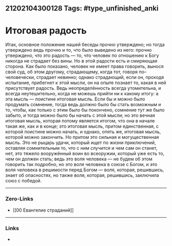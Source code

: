21202104300128
Tags: #type_unfinished_anki 
---
# Итоговая радость

Итак, основное положение нашей беседы прочно утверждено; но тогда утверждено ведь прочно и то, что было выведено из него: прочно утверждено, что это радость — то, что человек по отношению к Богу никогда не страдает без вины. Но в этой радости есть и смиряющая сторона. Как было показано, человек не имеет права говорить, вынося свой суд, об этом другому, страдающему, когда тот, говоря по–человечески, страдает невинно; однако страдающий, если он, проходя испытание, прибегнет к этой мысли, он на опыте познает то, какая в ней присутствует радость. Ведь неопределённость всегда утомительна, и всегда неутешительно, когда не можешь прийти ни к какому итогу: а эта мысль — поистине итоговая мысль. Если бы и можно было продумать сомнение, тогда ведь должно было бы стать возможным и то, чтобы, как только с этим было бы покончено, сомнение тут же было забыто, и тогда можно было бы начать с этой мысли; но это вечная итоговая мысль, которая потому является итогом, что она в начале такая же, как и в конце; это итоговая мысль, притом единственная, с которой поистине можно начать, и однако, опять же, итоговая мысль, которой можно закончить. Но притом это сильная и могущественная мысль. Это не рыцарь удачи, который ищет по жизни приключений, оставляя сомнительным то, что с ним случится и чем сам он станет, нет, это тяжело вооружённый воин во всеоружии, который уже есть то, чем он должен стать; ведь это воля человека — не будем об этом говорить так подробно, но это воля человека в союзе с Богом, и это воля человека в решимости перед Богом — воля, которая, решившись, знает об опасностях, но также воля, которая, решившись, заключила союз с победой.

---
### Zero-Links
- [[00 Евангелие страданий]]
---
### Links
-